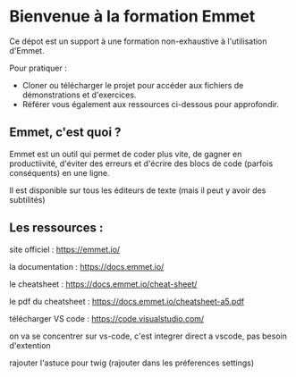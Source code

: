 # Bienvenue à la formation Emmet

Ce dépot est un support à une formation non-exhaustive à l'utilisation d'Emmet.

Pour pratiquer :
 - Cloner ou télécharger le projet pour accéder aux fichiers de démonstrations et d'exercices.
 - Référer vous également aux ressources ci-dessous pour approfondir.
 
## Emmet, c'est quoi ?

Emmet est un outil qui permet de coder plus vite, de gagner en productiivité, d'éviter des erreurs et d'écrire des blocs de code (parfois conséquents) en une ligne.

Il est disponible sur tous les éditeurs de texte (mais il peut y avoir des subtilités)

## Les ressources :

site officiel : https://emmet.io/

la documentation : https://docs.emmet.io/
	
le cheatsheet : https://docs.emmet.io/cheat-sheet/

le pdf du cheatsheet : https://docs.emmet.io/cheatsheet-a5.pdf
	
télécharger VS code : https://code.visualstudio.com/



on va se concentrer sur vs-code, 
c'est integrer direct a vscode, pas besoin d'extention



rajouter l'astuce pour twig (rajouter dans les préferences settings)
